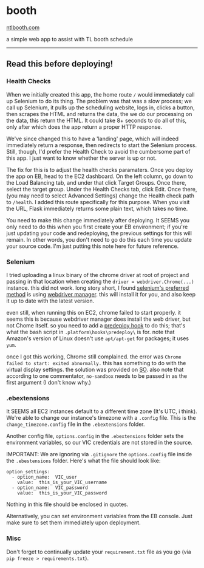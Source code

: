 # booth

[ntlbooth.com](http://ntlbooth.com)

 a simple web app to assist with TL booth schedule

 ----

 ## Read this before deploying!

 ### Health Checks

 When we initially created this app, the home route `/` would immediately call up Selenium to do its thing. The problem was that was a slow process; we call up Selenium, it pulls up the scheduling website, logs in, clicks a button, then scrapes the HTML and returns the data, the we do our processing on the data, this return the HTML. It could take 8+ seconds to do all of this, only after which does the app return a proper HTTP response.

 We've since changed this to have a 'landing' page, which will indeed immediately return a response, then redirects to start the Selenium process. Still, though, I'd prefer the Health Check to avoid the cumbersome part of this app. I just want to know whether the server is up or not.

 The fix for this is to adjust the health checks paramaters. Once you deploy the app on EB, head to the EC2 dashboard. On the left column, go down to the Load Balancing tab, and under that click Target Groups. Once there, select the target group. Under the Health Checks tab, click Edit. Once there, (you may need to select Advanced Settings) change the Health check path to `/health`. I added this route specifically for this purpose. When you visit the URL, Flask immediately returns some plain text, which takes no time.

 You need to make this change immediately after deploying. It SEEMS you only need to do this when you first create your EB environment; if you're just updating your code and redeploying, the previous settings for this will remain. In other words, you don't need to go do this each time you update your source code. I'm just putting this note here for future reference.

 ### Selenium

 I tried uploading a linux binary of the chrome driver at root of project and passing in that location when creating the `driver = webdriver.Chrome(...)` instance. this did not work. long story short, I found [selenium's preferred method](https://www.selenium.dev/documentation/webdriver/getting_started/install_drivers/#1-driver-management-software) is using [webdriver manager](https://github.com/SergeyPirogov/webdriver_manager). this will install it for you, and also keep it up to date with the latest version.

 even still, when running this on EC2, chrome failed to start properly. it seems this is because webdriver manager does install the web driver, but not Chome itself. so you need to add a [predeploy hook](https://docs.aws.amazon.com/elasticbeanstalk/latest/dg/platforms-linux-extend.html) to do this; that's what the bash script in `.platform\hooks\predeploy\` is for. note that Amazon's version of Linux doesn't use `apt/apt-get` for packages; it uses `yum`.

 once I got this working, Chrome still complained. the error was `Chrome failed to start: exited abnormally.` this has something to do with the virtual display settings. the solution was provided on [SO](https://stackoverflow.com/questions/22424737/unknown-error-chrome-failed-to-start-exited-abnormally). also note that according to one commentator, `no-sandbox` needs to be passed in as the first argument (I don't know why.)

 ### .ebextensions

 It SEEMS all EC2 instances default to a different time zone (It's UTC, i think). We're able to change our instance's timezone with a `.config` file. This is the `change_timezone.config` file in the `.ebextensions` folder.

 Another config file, `options.config` in the `.ebextensions` folder sets the environment variables, so our VIC credentials are not stored in the source.

 IMPORTANT: We are ignoring via `.gitignore` the `options.config` file inside the `.ebestensions` folder. Here's what the file should look like:

    option_settings:
      - option_name:  VIC_user
        value:  this_is_your_VIC_username
      - option_name:  VIC_password
        value:  this_is_your_VIC_password

Nothing in this file should be enclosed in quotes.

Alternatively, you can set environment variables from the EB console. Just make sure to set them immediately upon deployment.

### Misc

Don't forget to continually update your `requirement.txt` file as you go (via `pip freeze > requirements.txt`).
